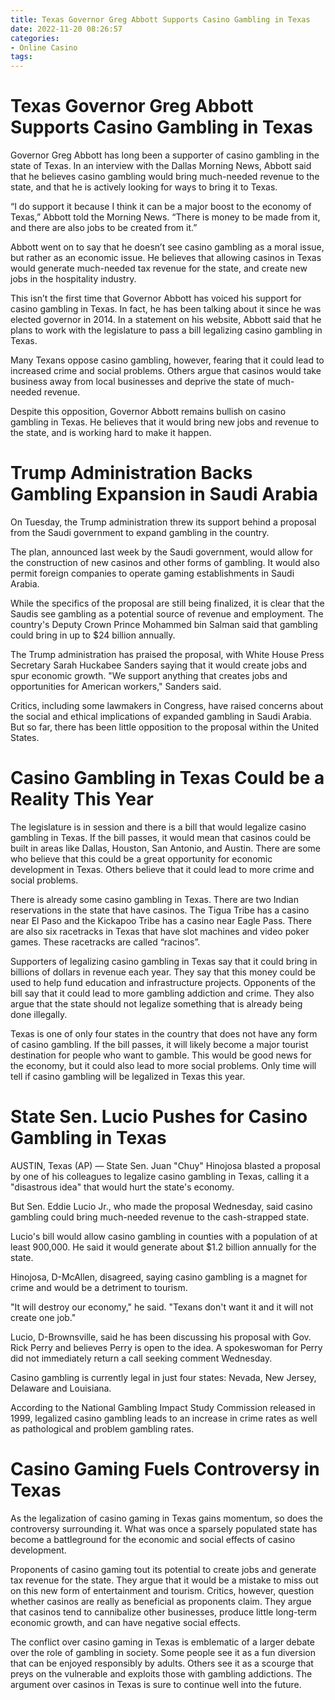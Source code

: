 ```yaml
---
title: Texas Governor Greg Abbott Supports Casino Gambling in Texas 
date: 2022-11-20 08:26:57
categories:
- Online Casino
tags:
---
```



#  Texas Governor Greg Abbott Supports Casino Gambling in Texas 

Governor Greg Abbott has long been a supporter of casino gambling in the state of Texas. In an interview with the Dallas Morning News, Abbott said that he believes casino gambling would bring much-needed revenue to the state, and that he is actively looking for ways to bring it to Texas.

“I do support it because I think it can be a major boost to the economy of Texas,” Abbott told the Morning News. “There is money to be made from it, and there are also jobs to be created from it.”

Abbott went on to say that he doesn’t see casino gambling as a moral issue, but rather as an economic issue. He believes that allowing casinos in Texas would generate much-needed tax revenue for the state, and create new jobs in the hospitality industry.

This isn’t the first time that Governor Abbott has voiced his support for casino gambling in Texas. In fact, he has been talking about it since he was elected governor in 2014. In a statement on his website, Abbott said that he plans to work with the legislature to pass a bill legalizing casino gambling in Texas.

Many Texans oppose casino gambling, however, fearing that it could lead to increased crime and social problems. Others argue that casinos would take business away from local businesses and deprive the state of much-needed revenue.

Despite this opposition, Governor Abbott remains bullish on casino gambling in Texas. He believes that it would bring new jobs and revenue to the state, and is working hard to make it happen.

#  Trump Administration Backs Gambling Expansion in Saudi Arabia 

On Tuesday, the Trump administration threw its support behind a proposal from the Saudi government to expand gambling in the country.

The plan, announced last week by the Saudi government, would allow for the construction of new casinos and other forms of gambling. It would also permit foreign companies to operate gaming establishments in Saudi Arabia.

While the specifics of the proposal are still being finalized, it is clear that the Saudis see gambling as a potential source of revenue and employment. The country's Deputy Crown Prince Mohammed bin Salman said that gambling could bring in up to $24 billion annually.

The Trump administration has praised the proposal, with White House Press Secretary Sarah Huckabee Sanders saying that it would create jobs and spur economic growth. "We support anything that creates jobs and opportunities for American workers," Sanders said.

Critics, including some lawmakers in Congress, have raised concerns about the social and ethical implications of expanded gambling in Saudi Arabia. But so far, there has been little opposition to the proposal within the United States.

#  Casino Gambling in Texas Could be a Reality This Year 

The legislature is in session and there is a bill that would legalize casino gambling in Texas. If the bill passes, it would mean that casinos could be built in areas like Dallas, Houston, San Antonio, and Austin. There are some who believe that this could be a great opportunity for economic development in Texas. Others believe that it could lead to more crime and social problems.

There is already some casino gambling in Texas. There are two Indian reservations in the state that have casinos. The Tigua Tribe has a casino near El Paso and the Kickapoo Tribe has a casino near Eagle Pass. There are also six racetracks in Texas that have slot machines and video poker games. These racetracks are called “racinos”.

Supporters of legalizing casino gambling in Texas say that it could bring in billions of dollars in revenue each year. They say that this money could be used to help fund education and infrastructure projects. Opponents of the bill say that it could lead to more gambling addiction and crime. They also argue that the state should not legalize something that is already being done illegally.

Texas is one of only four states in the country that does not have any form of casino gambling. If the bill passes, it will likely become a major tourist destination for people who want to gamble. This would be good news for the economy, but it could also lead to more social problems. Only time will tell if casino gambling will be legalized in Texas this year.

#  State Sen. Lucio Pushes for Casino Gambling in Texas 

AUSTIN, Texas (AP) — State Sen. Juan "Chuy" Hinojosa blasted a proposal by one of his colleagues to legalize casino gambling in Texas, calling it a "disastrous idea" that would hurt the state's economy.

But Sen. Eddie Lucio Jr., who made the proposal Wednesday, said casino gambling could bring much-needed revenue to the cash-strapped state.

Lucio's bill would allow casino gambling in counties with a population of at least 900,000. He said it would generate about $1.2 billion annually for the state.

Hinojosa, D-McAllen, disagreed, saying casino gambling is a magnet for crime and would be a detriment to tourism.

"It will destroy our economy," he said. "Texans don't want it and it will not create one job." 

Lucio, D-Brownsville, said he has been discussing his proposal with Gov. Rick Perry and believes Perry is open to the idea. A spokeswoman for Perry did not immediately return a call seeking comment Wednesday.

Casino gambling is currently legal in just four states: Nevada, New Jersey, Delaware and Louisiana. 

According to the National Gambling Impact Study Commission released in 1999, legalized casino gambling leads to an increase in crime rates as well as pathological and problem gambling rates.

#  Casino Gaming Fuels Controversy in Texas

As the legalization of casino gaming in Texas gains momentum, so does the controversy surrounding it. What was once a sparsely populated state has become a battleground for the economic and social effects of casino development.

Proponents of casino gaming tout its potential to create jobs and generate tax revenue for the state. They argue that it would be a mistake to miss out on this new form of entertainment and tourism. Critics, however, question whether casinos are really as beneficial as proponents claim. They argue that casinos tend to cannibalize other businesses, produce little long-term economic growth, and can have negative social effects.

The conflict over casino gaming in Texas is emblematic of a larger debate over the role of gambling in society. Some people see it as a fun diversion that can be enjoyed responsibly by adults. Others see it as a scourge that preys on the vulnerable and exploits those with gambling addictions. The argument over casinos in Texas is sure to continue well into the future.